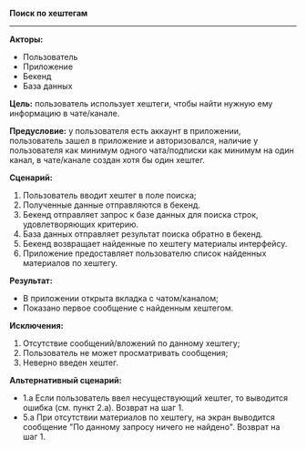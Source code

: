 **Поиск по хештегам**
* * *
**Акторы:**

- Пользователь
- Приложение
- Бекенд
- База данных

**Цель:** пользователь использует хештеги, чтобы найти нужную ему информацию в чате/канале.

**Предусловие:** у пользователя есть аккаунт в приложении, пользователь зашел в приложение и авторизовался, наличие у пользователя как минимум одного чата/подписки как минимум на один канал, в чате/канале создан хотя бы один хештег.

**Сценарий:**

1. Пользователь вводит хештег в поле поиска;
2. Полученные данные отправляются в бекенд.
3. Бекенд отправляет запрос к базе данных для поиска строк, удовлетворяющих критерию.
4. База данных отправляет результат поиска обратно в бекенд.
5. Бекенд возвращает найденные по хештегу материалы интерфейсу.
6. Приложение предоставляет пользователю список найденных материалов по хештегу.

**Результат:**

- В приложении открыта вкладка с чатом/каналом;
- Показано первое сообщение с найденным хештегом.

**Исключения:**

1. Отсутствие сообщений/вложений по данному хештегу;
2. Пользователь не может просматривать сообщения;
3. Неверно введен хештег.

**Альтернативный сценарий:**
 
- 1.a Если пользователь ввел несуществующий хештег, то выводится ошибка (см. пункт 2.a). Возврат на шаг 1.
- 5.a При отсутствии материалов по хештегу, на экран выводится сообщение "По данному запросу ничего не найдено". Возврат на шаг 1.

